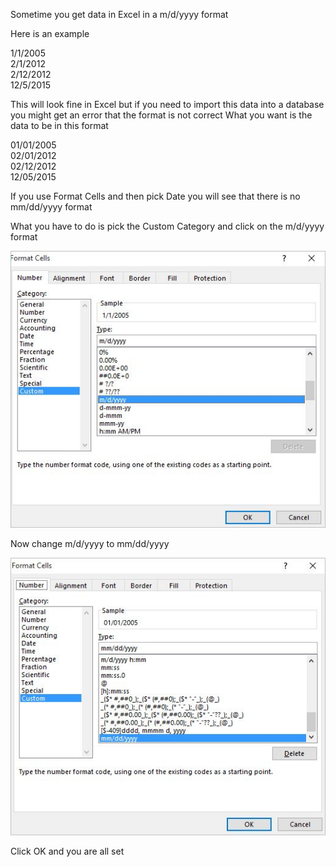 Sometime you get data in Excel in a m/d/yyyy format

Here is an example
   
1/1/2005<br>
2/1/2012<br>
2/12/2012<br>
12/5/2015<br>

This will look fine in Excel but if you need to import this data into a database you might get an error that the format is not correct
What you want is the data to be in this format


01/01/2005<br>
02/01/2012<br>
02/12/2012<br>
12/05/2015<br>

If you use Format Cells and then pick Date you will see that there is no mm/dd/yyyy format

What you have to do is pick the Custom Category and click on the m/d/yyyy format

![alt tag](ExcelCustomBefore.JPG)



Now change m/d/yyyy to mm/dd/yyyy

![alt tag](ExcelCustomAfter.JPG)


Click OK and you are all set